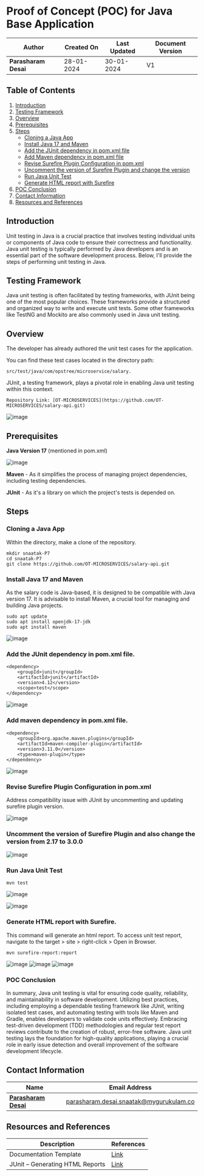 # Proof of Concept (POC) for Java Base Application

| **Author** | **Created On** | **Last Updated** | **Document Version** |
| ---------- | -------------- | ---------------- | -------------------- |
| **Parasharam Desai** | 28-01-2024 | 30-01-2024 | V1 |

## Table of Contents

1. [Introduction](#introduction)
2. [Testing Framework](#testing-framework)
3. [Overview](#overview)
4. [Prerequisites](#prerequisites)
5. [Steps](#steps)
    - [Cloning a Java App](#cloning-a-java-app)
    - [Install Java 17 and Maven](#install-java-17-and-maven)
    - [Add the JUnit dependency in pom.xml file](#add-the-junit-dependency-in-pomxml-file)
    - [Add Maven dependency in pom.xml file](#add-maven-dependency-in-pomxml-file)
    - [Revise Surefire Plugin Configuration in pom.xml](#revise-surefire-plugin-configuration-in-pomxml)
    - [Uncomment the version of Surefire Plugin and change the version](#uncomment-the-version-of-surefire-plugin-and-change-the-version)
    - [Run Java Unit Test](#run-java-unit-test)
    - [Generate HTML report with Surefire](#generate-html-report-with-surefire)
6. [POC Conclusion](#poc-conclusion)
7. [Contact Information](#contact-information)
8. [Resources and References](#resources-and-references)

## Introduction 

Unit testing in Java is a crucial practice that involves testing individual units or components of Java code to ensure their correctness and functionality. Java unit testing is typically performed by Java developers and is an essential part of the software development process. Below, I'll provide the steps of performing unit testing in Java.

## Testing Framework

Java unit testing is often facilitated by testing frameworks, with JUnit being one of the most popular choices. These frameworks provide a structured and organized way to write and execute unit tests. Some other frameworks like TestNG and Mockito are also commonly used in Java unit testing.

## Overview

The developer has already authored the unit test cases for the application.

You can find these test cases located in the directory path: 

    src/test/java/com/opstree/microservice/salary.

JUnit, a testing framework, plays a pivotal role in enabling Java unit testing within this context.

    Repository Link: [OT-MICROSERVICES](https://github.com/OT-MICROSERVICES/salary-api.git)

![image](https://github.com/Parasharam-DevOps/Avenger-P7/assets/132131379/e4437f15-a559-43a4-9367-eb7aecca1f78)

## Prerequisites

**Java Version 17** (mentioned in pom.xml)  

![image](https://github.com/Parasharam-DevOps/Avenger-P7/assets/132131379/3a93c93a-5008-418e-b2f5-ff7e1ef1bef4)

**Maven** - As it simplifies the process of managing project dependencies, including testing dependencies.

**JUnit** - As it's a library on which the project's tests is depended on. 

## Steps

### Cloning a Java App

Within the directory, make a clone of the repository.

    mkdir snaatak-P7
    cd snaatak-P7
    git clone https://github.com/OT-MICROSERVICES/salary-api.git

### Install Java 17 and Maven

As the salary code is Java-based, it is designed to be compatible with Java version 17. It is advisable to install Maven, a crucial tool for managing and building Java projects.

    sudo apt update
    sudo apt install openjdk-17-jdk
    sudo apt install maven

![image](https://github.com/Parasharam-DevOps/Avenger-P7/assets/132131379/4c12c52e-dcba-48bd-aa1f-94a94c42dfdf)

### Add the JUnit dependency in pom.xml file.

    <dependency>
        <groupId>junit</groupId>
        <artifactId>junit</artifactId>
        <version>4.12</version>
        <scope>test</scope>
    </dependency>

![image](https://github.com/Parasharam-DevOps/Avenger-P7/assets/132131379/52947b33-cef9-42c7-970c-3e39a862f4a7)

### Add maven dependency in pom.xml file.

    <dependency>
        <groupId>org.apache.maven.plugins</groupId>
        <artifactId>maven-compiler-plugin</artifactId>
        <version>3.11.0</version>
        <type>maven-plugin</type>
    </dependency>

![image](https://github.com/Parasharam-DevOps/Avenger-P7/assets/132131379/6bced278-8a21-4959-89ed-7596ead60bd8)

### Revise Surefire Plugin Configuration in pom.xml

Address compatibility issue with JUnit by uncommenting and updating surefire plugin version.

![image](https://github.com/Parasharam-DevOps/Avenger-P7/assets/132131379/76800f61-50ac-4ba7-99f2-13058980cdb2)

### Uncomment the version of Surefire Plugin and also change the version from 2.17 to 3.0.0

![image](https://github.com/Parasharam-DevOps/Avenger-P7/assets/132131379/090207f8-7a0a-4cd8-ace0-fe47aaecb1c7)

### Run Java Unit Test

    mvn test 

![image](https://github.com/Parasharam-DevOps/Avenger-P7/assets/132131379/7bd0ec27-bffe-48c2-ac85-8f4a93bbfe75)

![image](https://github.com/avengers-p7/Documentation/assets/156056709/6ac027a8-85e3-4b31-8ad1-8da93035cf82)

### Generate HTML report with Surefire.

This command will generate an html report. To access unit test report, navigate to the target > site > right-click > Open in Browser.

    mvn surefire-report:report

![image](https://github.com/avengers-p7/Documentation/assets/156056709/486dbecd-8438-4367-a5b3-ab123ac27a3a)
![image](https://github.com/avengers-p7/Documentation/assets/156056709/39df6f1b-f373-4db4-9cdf-f904c1c544ba)
![image](https://github.com/avengers-p7/Documentation/assets/156056709/de771f0f-419e-4ab9-ae3b-643d8282b271)

### POC Conclusion

In summary, Java unit testing is vital for ensuring code quality, reliability, and maintainability in software development. Utilizing best practices, including employing a dependable testing framework like JUnit, writing isolated test cases, and automating testing with tools like Maven and Gradle, enables developers to validate code units effectively. Embracing test-driven development (TDD) methodologies and regular test report reviews contribute to the creation of robust, error-free software. Java unit testing lays the foundation for high-quality applications, playing a crucial role in early issue detection and overall improvement of the software development lifecycle.

## Contact Information

|    Name                                   | Email Address                    |
|-------------------------------------------|----------------------------------|
| **[Parasharam Desai](https://github.com/Parasharam-Desai)** | parasharam.desai.snaatak@mygurukulam.co |

## Resources and References

|     Description                  | References  
| ---------------------------------| ------------------------------------------------------------------- |
|     Documentation Template       | [Link](https://github.com/OT-MICROSERVICES/documentation-template/wiki/Application-Template) |
| JUnit – Generating HTML Reports  | [Link](https://howtodoinjava.com/junit5/junit-html-report) |
